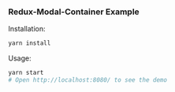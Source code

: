 ### Redux-Modal-Container Example

Installation:
```bash
yarn install
```

Usage:
```bash
yarn start 
# Open http://localhost:8080/ to see the demo
```
